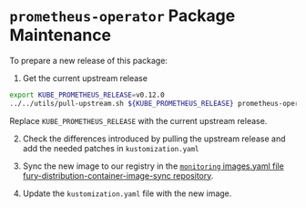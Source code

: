 # `prometheus-operator` Package Maintenance

To prepare a new release of this package:

1. Get the current upstream release

```bash
export KUBE_PROMETHEUS_RELEASE=v0.12.0
../../utils/pull-upstream.sh ${KUBE_PROMETHEUS_RELEASE} prometheus-operator
```

Replace `KUBE_PROMETHEUS_RELEASE` with the current upstream release.

2. Check the differences introduced by pulling the upstream release and add the needed patches in `kustomization.yaml`

3. Sync the new image to our registry in the [`monitoring` images.yaml file fury-distribution-container-image-sync repository](https://github.com/sighupio/fury-distribution-container-image-sync/blob/main/modules/monitoring/images.yml).

4. Update the `kustomization.yaml` file with the new image.
